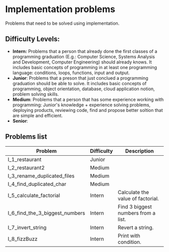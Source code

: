 # Implementation problems

Problems that need to be solved using implementation.

## Difficulty Levels:

- **Intern:** Problems that a person that already done the first classes of a programming graduation (E.g.: Computer Science, Systems Analysis and Development, Computer Engineering) should already knows. It includes basic concepts of programming in at least one programming language: conditions, loops, functions, input and output.
- **Junior**: Problems that a preson that just conclued a programming graduation should be able to solve. It includes basic concepts of programming, object orientation, database, cloud application notion, problem solving skills. 
- **Medium**: Problems that a person that has some experience working with programming: Junior's knowledge + experience solving problems, deploying products, reviewing code, find and propose better soltion that are simple and efficient.
- **Senior**:

## Problems list

| Problem                        | Difficulty   | Description                                           |
|--------------------------------|--------------|-------------------------------------------------------|
| I_1_restaurant                 | Junior       |                                                       |
| I_2_restaurant2                | Medium       |                                                       |
| I_3_rename_duplicated_files    | Medium       |                                                       |
| I_4_find_duplicated_char       | Medium       |                                                       |
| I_5_calculate_factorial        | Intern       | Calculate the value of factorial.                     |
| I_6_find_the_3_biggest_numbers | Intern       | Find 3 biggest numbers from a list.                   |
| I_7_invert_string              | Intern       | Revert a string.                                      |
| I_8_fizzBuzz                   | Intern       | Print with condition.                                 |
